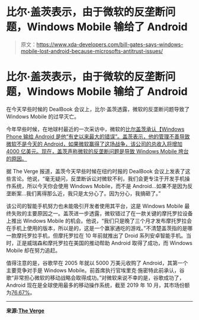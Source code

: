 # 比尔·盖茨表示，由于微软的反垄断问题，Windows Mobile 输给了 Android

> 原文：<https://www.xda-developers.com/bill-gates-says-windows-mobile-lost-android-because-microsofts-antitrust-issues/>

# 比尔·盖茨表示，由于微软的反垄断问题，Windows Mobile 输给了 Android

在今天早些时候的 DealBook 会议上，比尔·盖茨透露，微软的反垄断问题导致了 Windows Mobile 的过早灭亡。

今年早些时候，在地球村最近的一次采访中，微软的[比尔盖茨承认【Windows Phone 输给 Android 是他“有史以来最大的错误”。盖茨表示，他的管理不善导致微软不是今天的 Android，如果微软赢得了这场战争，该公司的总收入将增加 4000 亿美元。现在，盖茨声称微软的反垄断问题是导致 Windows Mobile 垮台的原因。](http://xda-developers.com/bill-gates-greatest-mistake-windows-phone-android/)

据 The Verge 报道，盖茨今天早些时候在纽约时报的 DealBook 会议上发表了这些言论。他说，“毫无疑问，反垄断诉讼对微软不利，我们会更专注于开发手机操作系统，所以今天你会使用 Windows Mobile，而不是 Android...如果不是因为反垄断案...我们离得那么近，我只是太分心了。因为分心，我搞砸了。”

该公司的智能手机努力也未能吸引开发者使用其平台，这是 Windows Mobile 最终失败的主要原因之一。盖茨进一步透露，微软错过了在一款关键的摩托罗拉设备上推出 Windows Mobile 的机会。他说，“我们只是晚了三个月才发布摩托罗拉会在手机上使用的版本，所以是的，这是一个赢家通吃的游戏。”不清楚盖茨指的是哪一款摩托罗拉手机，但摩托罗拉在 10 年前就推出了 Droid 系列安卓智能手机。当时，正是威瑞森和摩托罗拉在美国的推动帮助 Android 取得了成功，而 Windows Mobile 却在努力追赶。

值得注意的是，谷歌早在 2005 年就以 5000 万美元收购了 Android，其第一个主要竞争对手是 Windows Mobile。前首席执行官埃里克·施密特此前承认，谷歌“非常担心微软的移动战略会取得成功。”对微软来说不幸的是，谷歌成功了，Android 现在是全球使用最多的移动操作系统，截至 2019 年 10 月，其市场份额为[76.67%](https://gs.statcounter.com/os-market-share/mobile/worldwide)。

* * *

**来源:[The Verge](https://www.theverge.com/2019/11/6/20952370/bill-gates-windows-mobile-android-competition-comments-microsoft-antitrust)**